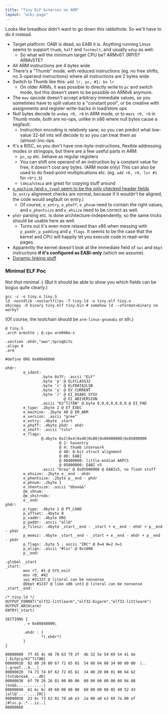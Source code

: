 ```yaml
---
title: "Tiny ELF binaries on ARM"
layout: "wiki-page"
---
```


Looks like breadbox didn't want to go down *this* rabbithole. So we'll have to
do it instead.

* Target platform: OABI is dead, so EABI it is. Anything running Linux seems to
  support `thumb`, `half` and `fastmult`, and usually `edsp` as well.
  * So what will the minimum target CPU be? ARMv6T (RPI1)? ARMv5TE?
* All ARM instructions are 4 bytes wide
* There's a "Thumb" mode, with reduced instructions (eg. no free shifts, no
  3-operand instructions) where all instructions are 2 bytes wide
* Switch to Thumb like this: `add lr, pc, #1; bx lr`
  * On older ARMs, it was possible to directly write to `pc` and switch mode,
    but this doesn't seem to be possible on ARMv6 anymore.
* The `mov` opcode doesn't accept arbitrary immediate values, so you sometimes
  have to spill values to a "constant pool", or be creative with assignments
  and register write-backs in load/store ops
* Null bytes decode to `andeq r0, r0` in ARM mode, or to `movs r0, r0` in Thumb
  mode, both are no-ops, unlike in x86 where null bytes cause a segfault.
  * Instruction encoding is relatively sane, so you can predict what low-value
    32-bit ints will decode to so you can treat them as (almost-)no-ops.
* It's a RISC, so you don't have one-byte-instructions, flexible addressing
  modes or stringops, but there are a few useful parts in ARM:
  * `pc`, `sp` etc. behave as regular registers
  * You can shift one operand of an instruction by a constant value for free,
    it doesn't cost any bytes. (ARM mode only) This can also be used to do
    fixed-point multiplications etc. (eg. `add r0, r0, lsr #1` for `r0*1.5`)
  * `ldmia`/`stmia` are great for copying stuff around
* [`e_machine` (and `e_type`) seem to be the only checked header fields
  ](https://code.woboq.org/linux/linux/arch/arm/kernel/elf.c.html) (`e_entry`
  alignment checks are normal, because if it wouldn't be aligned, the code
  would segfault on entry.)
  * Of course, `e_entry`, `e_phoff`, `e_phnum` need to contain the right
    values, and `e_phentsize` and `e_ehsize` need to be correct as well.
* `phdr` parsing etc. is done architecture-independently, so the same tricks
  should be usable here as well.
  * Turns out it's even more relaxed than x86 when messing with `p_paddr`,
    `p_padding` and `p_flags`. It seems to be the case that the kernel and CPU
    will happily let you execute code in read-write pages.
* Apparently the kernel doesn't look at the immediate field of `swi` and `bkpt`
  instructions __if it's configured as EABI-only__ (which we assume).
* [Dynamic linking stuff](https://linux.weeaboo.software/explain/rtld#dynamic-linking_arm)

### Minimal ELF Poc

Not *that* minimal :) (But it should be able to show you which fields can be bogus quite clearly.)

```
gcc -c -o tiny.o tiny.S
ld -nostdlib -nostartfiles -T tiny.ld -o tiny.elf tiny.o
objcopy -O binary tiny.elf tiny.bin # somehow ld --oformat=binary no worky?
```

(Of course, the toolchain should be `arm-linux-gnueabi` or sth.)

```
@ tiny.S
.arch armv5te ; @.cpu arm946e-s

.section .ehdr,"awx",%progbits
.align 4
.arm

#define ORG 0x08048000

ehdr:
        e_ident:
                .byte 0x7F; .ascii "ELF"
                .byte 'p' @ ELFCLASS32
                .byte 'c' @ ELFDATA2LSB
                .byte 'y' @ EV_CURRENT
                .byte '/' @ EI_OSABI_SYSV
                          @ EI_ABIVERSION
                .ascii "K2^TiTAN" @.byte 0,0,0,0,0,0,0 @ EI_PAD
        e_type: .2byte 2 @ ET_EXEC
        e_machine: .2byte 40 @ EM_ARM
        e_version: .ascii "gree"
        e_entry: .4byte _start
        e_phoff: .4byte phdr - ehdr
        e_shoff: .ascii "tsto"
        e_flags:                                  
                @.4byte 0x2|0x4|0x40|0x80|0x00400000|0x05000000
                        @ 2: hasentry
                        @ 4: thumb interwork
                        @ 40: 8-bit struct alignment
                        @ 80: EABI
                        @ 00400000: little-endian AAPCS
                        @ 05000000: EABI v5
                .ascii "brea" @ 0x05000000 @ EABIv5, no float stuff
        e_ehsize: .2byte e__end - ehdr
        e_phentsize: .2byte p__end - phdr
        e_phnum: .2byte 1
        e_shentsize: .ascii "dbox&&"
        @e_shnum:
        @e_shstrndx:
        e__end:
phdr:
        p_type: .4byte 1 @ PT_LOAD
        p_offset: .4byte 0
        p_vaddr: .4byte ORG
        p_paddr: .ascii "all@"
        p_filesz: .4byte _start__end - _start + e__end - ehdr + p__end - phdr
        p_memsz: .4byte _start__end - _start + e__end - ehdr + p__end - phdr
        p_flags: .byte 5 ; ascii "IRC" @ R=4 W=2 X=1
        p_align: .ascii "#lsc" @ 0x1000
        p__end:

.global _start
_start:
        mov r7, #1 @ SYS_exit
        mov r0, #42
        swi #31337 @ literal can be nonsense
        @bkpt #1337 @ like x86 int3 @ literal can be nonsense
_start__end:
```

```
/* tiny.ld */
OUTPUT_FORMAT("elf32-littlearm","elf32-bigarm","elf32-littlearm")
OUTPUT_ARCH(arm)
ENTRY(_start)

SECTIONS {
        . = 0x08048000;

        .ehdr : {
                *(.ehdr*)
        }
}
```

```
00000000  7f 45 4c 46 70 63 79 2f  4b 32 5e 54 69 54 41 4e  |.ELFpcy/K2^TiTAN|
00000010  02 00 28 00 67 72 65 65  54 80 04 08 34 00 00 00  |..(.greeT...4...|
00000020  74 73 74 6f 62 72 65 61  34 00 20 00 01 00 64 62  |tstobrea4. ...db|
00000030  6f 78 26 26 01 00 00 00  00 00 00 00 00 80 04 08  |ox&&............|
00000040  61 6c 6c 40 60 00 00 00  60 00 00 00 05 49 52 43  |all@`...`....IRC|
00000050  23 6c 73 63 01 70 a0 e3  2a 00 a0 e3 69 7a 00 ef  |#lsc.p..*...iz..|
00000060
```
